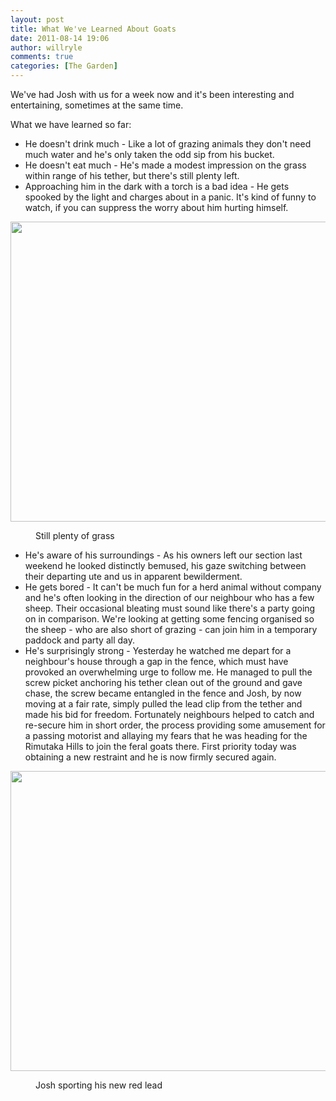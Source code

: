 ```yaml
---
layout: post
title: What We've Learned About Goats
date: 2011-08-14 19:06
author: willryle
comments: true
categories: [The Garden]
---
```

We've had Josh with us for a week now and it's been interesting and entertaining, sometimes at the same time.

<!--more-->

What we have learned so far:
<ul>
	<li>He doesn't drink much - Like a lot of grazing animals they don't need much water and he's only taken the odd sip from his bucket.</li>
	<li>He doesn't eat much - He's made a modest impression on the grass within range of his tether, but there's still plenty left.</li>
	<li>Approaching him in the dark with a torch is a bad idea - He gets spooked by the light and charges about in a panic. It's kind of funny to watch, if you can suppress the worry about him hurting himself.</li>
</ul>
<div class="mceTemp mceIEcenter"><a href="http://willryle.files.wordpress.com/2011/08/001.jpg" target="_blank"><img class="size-full wp-image-755" title="Grass and Goat" src="http://willryle.files.wordpress.com/2011/08/001.jpg" alt="" width="640" height="480" /></a><dl class="wp-caption aligncenter"><dd class="wp-caption-dd">Still plenty of grass</dd></dl>
<ul>
	<li style="text-align:left;">He's aware of his surroundings - As his owners left our section last weekend he looked distinctly bemused, his gaze switching between their departing ute and us in apparent bewilderment.</li>
	<li style="text-align:left;">He gets bored - It can't be much fun for a herd animal without company and he's often looking in the direction of our neighbour who has a few sheep. Their occasional bleating must sound like there's a party going on in comparison. We're looking at getting some fencing organised so the sheep - who are also short of grazing - can join him in a temporary paddock and party all day.</li>
	<li style="text-align:left;">He's surprisingly strong - Yesterday he watched me depart for a neighbour's house through a gap in the fence, which must have provoked an overwhelming urge to follow me. He managed to pull the screw picket anchoring his tether clean out of the ground and gave chase, the screw became entangled in the fence and Josh, by now moving at a fair rate, simply pulled the lead clip from the tether and made his bid for freedom. Fortunately neighbours helped to catch and re-secure him in short order, the process providing some amusement for a passing motorist and allaying my fears that he was heading for the Rimutaka Hills to join the feral goats there. First priority today was obtaining a new restraint and he is now firmly secured again.</li>
</ul>
</div>
<div class="mceTemp mceIEcenter"><a href="http://willryle.files.wordpress.com/2011/08/pool-008.jpg" target="_blank"><img class="size-full wp-image-754" title="Josh" src="http://willryle.files.wordpress.com/2011/08/pool-008.jpg" alt="" width="640" height="480" /></a><dl class="wp-caption aligncenter"><dd class="wp-caption-dd">Josh sporting his new red lead</dd></dl></div>
